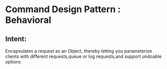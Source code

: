 # Command Design Pattern : Behavioral

## Intent:

Encapsulates a request as an Object, thereby letting you parameterize clients with different requests,queue or log requests,and support undoable options